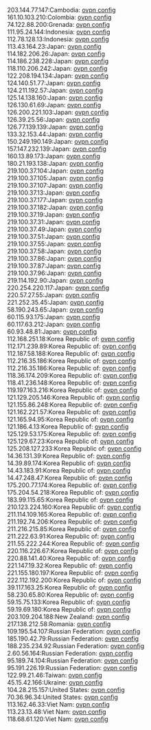 203.144.77.147:Cambodia: [ovpn config](vpn/203_144_77_147.ovpn)  
161.10.103.210:Colombia: [ovpn config](vpn/161_10_103_210.ovpn)  
74.122.88.200:Grenada: [ovpn config](vpn/74_122_88_200.ovpn)  
111.95.24.144:Indonesia: [ovpn config](vpn/111_95_24_144.ovpn)  
112.78.128.13:Indonesia: [ovpn config](vpn/112_78_128_13.ovpn)  
113.43.164.23:Japan: [ovpn config](vpn/113_43_164_23.ovpn)  
114.182.206.26:Japan: [ovpn config](vpn/114_182_206_26.ovpn)  
114.186.238.228:Japan: [ovpn config](vpn/114_186_238_228.ovpn)  
118.110.206.242:Japan: [ovpn config](vpn/118_110_206_242.ovpn)  
122.208.194.134:Japan: [ovpn config](vpn/122_208_194_134.ovpn)  
124.140.51.77:Japan: [ovpn config](vpn/124_140_51_77.ovpn)  
124.211.192.57:Japan: [ovpn config](vpn/124_211_192_57.ovpn)  
125.14.138.160:Japan: [ovpn config](vpn/125_14_138_160.ovpn)  
126.130.61.69:Japan: [ovpn config](vpn/126_130_61_69.ovpn)  
126.200.221.103:Japan: [ovpn config](vpn/126_200_221_103.ovpn)  
126.39.25.56:Japan: [ovpn config](vpn/126_39_25_56.ovpn)  
126.77.139.139:Japan: [ovpn config](vpn/126_77_139_139.ovpn)  
133.32.153.44:Japan: [ovpn config](vpn/133_32_153_44.ovpn)  
150.249.190.149:Japan: [ovpn config](vpn/150_249_190_149.ovpn)  
157.147.232.139:Japan: [ovpn config](vpn/157_147_232_139.ovpn)  
160.13.89.173:Japan: [ovpn config](vpn/160_13_89_173.ovpn)  
180.21.193.138:Japan: [ovpn config](vpn/180_21_193_138.ovpn)  
219.100.37.104:Japan: [ovpn config](vpn/219_100_37_104.ovpn)  
219.100.37.105:Japan: [ovpn config](vpn/219_100_37_105.ovpn)  
219.100.37.107:Japan: [ovpn config](vpn/219_100_37_107.ovpn)  
219.100.37.13:Japan: [ovpn config](vpn/219_100_37_13.ovpn)  
219.100.37.177:Japan: [ovpn config](vpn/219_100_37_177.ovpn)  
219.100.37.182:Japan: [ovpn config](vpn/219_100_37_182.ovpn)  
219.100.37.19:Japan: [ovpn config](vpn/219_100_37_19.ovpn)  
219.100.37.31:Japan: [ovpn config](vpn/219_100_37_31.ovpn)  
219.100.37.49:Japan: [ovpn config](vpn/219_100_37_49.ovpn)  
219.100.37.51:Japan: [ovpn config](vpn/219_100_37_51.ovpn)  
219.100.37.55:Japan: [ovpn config](vpn/219_100_37_55.ovpn)  
219.100.37.58:Japan: [ovpn config](vpn/219_100_37_58.ovpn)  
219.100.37.86:Japan: [ovpn config](vpn/219_100_37_86.ovpn)  
219.100.37.87:Japan: [ovpn config](vpn/219_100_37_87.ovpn)  
219.100.37.96:Japan: [ovpn config](vpn/219_100_37_96.ovpn)  
219.114.192.90:Japan: [ovpn config](vpn/219_114_192_90.ovpn)  
220.254.220.117:Japan: [ovpn config](vpn/220_254_220_117.ovpn)  
220.57.27.55:Japan: [ovpn config](vpn/220_57_27_55.ovpn)  
221.252.35.45:Japan: [ovpn config](vpn/221_252_35_45.ovpn)  
58.190.243.65:Japan: [ovpn config](vpn/58_190_243_65.ovpn)  
60.115.93.175:Japan: [ovpn config](vpn/60_115_93_175.ovpn)  
60.117.63.212:Japan: [ovpn config](vpn/60_117_63_212.ovpn)  
60.93.48.81:Japan: [ovpn config](vpn/60_93_48_81.ovpn)  
112.168.251.18:Korea Republic of: [ovpn config](vpn/112_168_251_18.ovpn)  
112.171.239.89:Korea Republic of: [ovpn config](vpn/112_171_239_89.ovpn)  
112.187.58.188:Korea Republic of: [ovpn config](vpn/112_187_58_188.ovpn)  
112.216.35.186:Korea Republic of: [ovpn config](vpn/112_216_35_186.ovpn)  
112.216.35.186:Korea Republic of: [ovpn config](vpn/112_216_35_186.ovpn)  
118.36.174.209:Korea Republic of: [ovpn config](vpn/118_36_174_209.ovpn)  
118.41.236.148:Korea Republic of: [ovpn config](vpn/118_41_236_148.ovpn)  
119.197.163.216:Korea Republic of: [ovpn config](vpn/119_197_163_216.ovpn)  
121.129.205.146:Korea Republic of: [ovpn config](vpn/121_129_205_146.ovpn)  
121.155.86.248:Korea Republic of: [ovpn config](vpn/121_155_86_248.ovpn)  
121.162.221.57:Korea Republic of: [ovpn config](vpn/121_162_221_57.ovpn)  
121.165.94.95:Korea Republic of: [ovpn config](vpn/121_165_94_95.ovpn)  
121.186.4.13:Korea Republic of: [ovpn config](vpn/121_186_4_13.ovpn)  
125.129.53.175:Korea Republic of: [ovpn config](vpn/125_129_53_175.ovpn)  
125.129.67.23:Korea Republic of: [ovpn config](vpn/125_129_67_23.ovpn)  
125.208.127.233:Korea Republic of: [ovpn config](vpn/125_208_127_233.ovpn)  
14.36.131.39:Korea Republic of: [ovpn config](vpn/14_36_131_39.ovpn)  
14.39.89.174:Korea Republic of: [ovpn config](vpn/14_39_89_174.ovpn)  
14.43.183.91:Korea Republic of: [ovpn config](vpn/14_43_183_91.ovpn)  
14.47.248.47:Korea Republic of: [ovpn config](vpn/14_47_248_47.ovpn)  
175.200.77.174:Korea Republic of: [ovpn config](vpn/175_200_77_174.ovpn)  
175.204.54.218:Korea Republic of: [ovpn config](vpn/175_204_54_218.ovpn)  
183.99.115.65:Korea Republic of: [ovpn config](vpn/183_99_115_65.ovpn)  
210.123.224.160:Korea Republic of: [ovpn config](vpn/210_123_224_160.ovpn)  
211.114.109.165:Korea Republic of: [ovpn config](vpn/211_114_109_165.ovpn)  
211.192.74.206:Korea Republic of: [ovpn config](vpn/211_192_74_206.ovpn)  
211.216.215.85:Korea Republic of: [ovpn config](vpn/211_216_215_85.ovpn)  
211.222.63.91:Korea Republic of: [ovpn config](vpn/211_222_63_91.ovpn)  
211.55.222.244:Korea Republic of: [ovpn config](vpn/211_55_222_244.ovpn)  
220.116.226.67:Korea Republic of: [ovpn config](vpn/220_116_226_67.ovpn)  
220.88.141.40:Korea Republic of: [ovpn config](vpn/220_88_141_40.ovpn)  
221.147.19.32:Korea Republic of: [ovpn config](vpn/221_147_19_32.ovpn)  
221.155.180.197:Korea Republic of: [ovpn config](vpn/221_155_180_197.ovpn)  
222.112.192.200:Korea Republic of: [ovpn config](vpn/222_112_192_200.ovpn)  
39.117.163.25:Korea Republic of: [ovpn config](vpn/39_117_163_25.ovpn)  
58.230.65.80:Korea Republic of: [ovpn config](vpn/58_230_65_80.ovpn)  
59.15.75.133:Korea Republic of: [ovpn config](vpn/59_15_75_133.ovpn)  
59.19.69.180:Korea Republic of: [ovpn config](vpn/59_19_69_180.ovpn)  
203.109.204.188:New Zealand: [ovpn config](vpn/203_109_204_188.ovpn)  
217.138.212.58:Romania: [ovpn config](vpn/217_138_212_58.ovpn)  
109.195.54.107:Russian Federation: [ovpn config](vpn/109_195_54_107.ovpn)  
185.190.42.79:Russian Federation: [ovpn config](vpn/185_190_42_79.ovpn)  
188.235.234.92:Russian Federation: [ovpn config](vpn/188_235_234_92.ovpn)  
2.60.56.164:Russian Federation: [ovpn config](vpn/2_60_56_164.ovpn)  
95.189.74.104:Russian Federation: [ovpn config](vpn/95_189_74_104.ovpn)  
95.191.226.19:Russian Federation: [ovpn config](vpn/95_191_226_19.ovpn)  
122.99.21.46:Taiwan: [ovpn config](vpn/122_99_21_46.ovpn)  
45.15.42.166:Ukraine: [ovpn config](vpn/45_15_42_166.ovpn)  
104.28.215.157:United States: [ovpn config](vpn/104_28_215_157.ovpn)  
70.36.96.34:United States: [ovpn config](vpn/70_36_96_34.ovpn)  
113.162.46.33:Viet Nam: [ovpn config](vpn/113_162_46_33.ovpn)  
113.23.13.48:Viet Nam: [ovpn config](vpn/113_23_13_48.ovpn)  
118.68.61.120:Viet Nam: [ovpn config](vpn/118_68_61_120.ovpn)  

